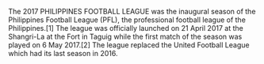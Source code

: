 The 2017 PHILIPPINES FOOTBALL LEAGUE was the inaugural season of the Philippines Football League (PFL), the professional football league of the Philippines.[1] The league was officially launched on 21 April 2017 at the Shangri-La at the Fort in Taguig while the first match of the season was played on 6 May 2017.[2] The league replaced the United Football League which had its last season in 2016.
